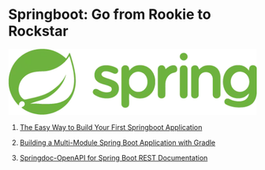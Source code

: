 # Springboot: Go from Rookie to Rockstar

![](./images/logo.webp)

1. [The Easy Way to Build Your First Springboot Application](./springboot-helloword/docs/your%20first%20springboot%20application.md)

2. [Building a Multi-Module Spring Boot Application with Gradle](./springboot-helloword/docs/multi-module%20springboot%20application%20with%20Gradle.md)

3. [Springdoc-OpenAPI for Spring Boot REST Documentation](./springboot-helloword/docs/springdoc-openApi.md)